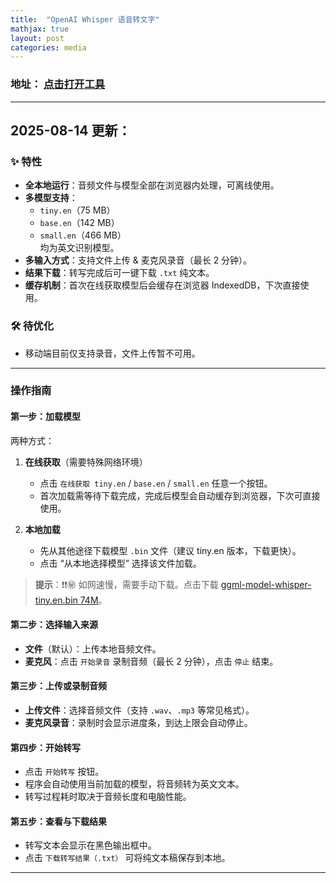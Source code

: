```yaml
---
title:  "OpenAI Whisper 语音转文字"
mathjax: true
layout: post
categories: media
---
```


### 地址： [点击打开工具](https://shishiapcs.github.io/transcriber/)

---

## 2025-08-14 更新：
### ✨ 特性
- **全本地运行**：音频文件与模型全部在浏览器内处理，可离线使用。
- **多模型支持**：
  - `tiny.en`（75 MB）
  - `base.en`（142 MB）
  - `small.en`（466 MB）  
  均为英文识别模型。
- **多输入方式**：支持文件上传 & 麦克风录音（最长 2 分钟）。
- **结果下载**：转写完成后可一键下载 `.txt` 纯文本。
- **缓存机制**：首次在线获取模型后会缓存在浏览器 IndexedDB，下次直接使用。

### 🛠 待优化
- 移动端目前仅支持录音，文件上传暂不可用。

---

### **操作指南**

#### **第一步：加载模型**

两种方式：

1. **在线获取**（需要特殊网络环境）

   * 点击 `在线获取 tiny.en` / `base.en` / `small.en` 任意一个按钮。
   * 首次加载需等待下载完成，完成后模型会自动缓存到浏览器，下次可直接使用。
2. **本地加载**

   * 先从其他途径下载模型 `.bin` 文件（建议 tiny.en 版本，下载更快）。
   * 点击 “从本地选择模型” 选择该文件加载。

> **提示**：❗❗㊙️ 如网速慢，需要手动下载。点击下载 [ggml-model-whisper-tiny.en.bin 74M](https://www.icloud.com.cn/iclouddrive/0deiDgfXHV2bBtv9SxA_ZEyqg#ggml-model-whisper-tiny)。

#### **第二步：选择输入来源**

* **文件**（默认）：上传本地音频文件。
* **麦克风**：点击 `开始录音` 录制音频（最长 2 分钟），点击 `停止` 结束。

#### **第三步：上传或录制音频**

* **上传文件**：选择音频文件（支持 `.wav`、`.mp3` 等常见格式）。
* **麦克风录音**：录制时会显示进度条，到达上限会自动停止。

#### **第四步：开始转写**

* 点击 `开始转写` 按钮。
* 程序会自动使用当前加载的模型，将音频转为英文文本。
* 转写过程耗时取决于音频长度和电脑性能。

#### **第五步：查看与下载结果**

* 转写文本会显示在黑色输出框中。
* 点击 `下载转写结果（.txt）` 可将纯文本稿保存到本地。

---





